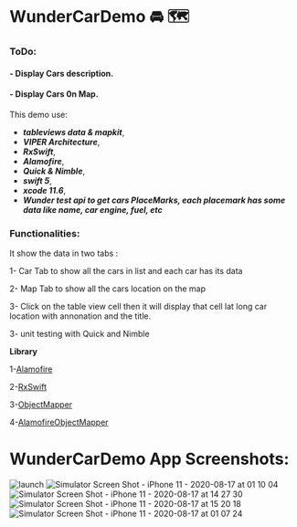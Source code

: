 # WunderCarDemo 🚘 🗺
### ToDo:
#### - Display Cars description.
#### - Display Cars 0n Map.

This demo use:
- ***tableviews data & mapkit***, 
- ***VIPER Architecture***, 
- ***RxSwift***, 
- ***Alamofire***,
- ***Quick & Nimble***,
- ***swift 5***, 
- ***xcode 11.6***, 
- ***Wunder test api to get cars PlaceMarks, each placemark has some data like name, car engine, fuel, etc***

### Functionalities: 
It show the data in two tabs :

1- Car Tab to show all the cars in list and each car has its data

2- Map Tab to show all the cars location on the map

3- Click on the table view cell then it will display that cell lat long car location with annonation and the title.

3- unit testing with Quick and Nimble

**Library**

1-[Alamofire](https://github.com/Alamofire/Alamofire)

2-[RxSwift](https://github.com/ReactiveX/RxSwift)

3-[ObjectMapper](https://github.com/Hearst-DD/ObjectMapper)

4-[AlamofireObjectMapper](https://github.com/tristanhimmelman/AlamofireObjectMapper)



# WunderCarDemo App Screenshots:
![launch](https://user-images.githubusercontent.com/26085208/90342794-52678700-e00b-11ea-8088-8580401c76d5.png)
![Simulator Screen Shot - iPhone 11 - 2020-08-17 at 01 10 04](https://user-images.githubusercontent.com/26085208/90346102-71274700-e026-11ea-94f5-86068c6c4a61.png)
![Simulator Screen Shot - iPhone 11 - 2020-08-17 at 14 27 30](https://user-images.githubusercontent.com/26085208/90396050-da926e80-e095-11ea-82af-487dd491dc37.png)
![Simulator Screen Shot - iPhone 11 - 2020-08-17 at 15 20 18](https://user-images.githubusercontent.com/26085208/90400839-64920580-e09d-11ea-9df9-7d895415b63c.png)
![Simulator Screen Shot - iPhone 11 - 2020-08-17 at 01 07 24](https://user-images.githubusercontent.com/26085208/90346058-25749d80-e026-11ea-88b0-213d708965c7.png)



